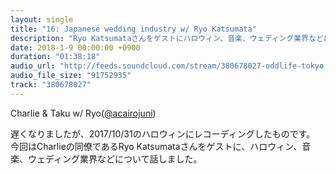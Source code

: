 ```yaml
---
layout: single
title: "16: Japanese wedding industry w/ Ryo Katsumata"
description: "Ryo Katsumataさんをゲストにハロウィン、音楽、ウェディング業界などについて話しました。"
date: 2018-1-9 00:00:00 +0900
duration: "01:38:18"
audio_url: "http://feeds.soundcloud.com/stream/380678027-oddlife-tokyo-16-japanese-wedding-industry-w-ryo-katsumata.mp3"
audio_file_size: "91752935"
track: "380678027"
---
```

Charlie & Taku w/ Ryo([@acairojuni](https://twitter.com/acairojuni))

遅くなりましたが、2017/10/31のハロウィンにレコーディングしたものです。
今回はCharlieの同僚であるRyo Katsumataさんをゲストに、ハロウィン、音楽、ウェディング業界などについて話しました。
